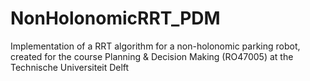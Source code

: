 # NonHolonomicRRT_PDM
Implementation of a RRT algorithm for a non-holonomic parking robot, created for the course Planning &amp; Decision Making (RO47005) at the Technische Universiteit Delft

